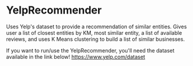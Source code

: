 # YelpRecommender
Uses Yelp's dataset to provide a recommendation of similar entities. Gives user a list of closest entities by KM, most similar entity, a list of available reviews, and uses K Means clustering to build a list of similar businesses.

If you want to run/use the YelpRecommender, you'll need the dataset available in the link below!
https://www.yelp.com/dataset
